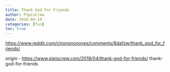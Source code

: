 ```yaml
---
title: Thank God For Friends
author: PipisCrew
date: 2018-04-19
categories: [fun]
toc: true
---
```


https://www.reddit.com/r/nonononoyes/comments/8dafzw/thank_god_for_friends/

origin - https://www.pipiscrew.com/2018/04/thank-god-for-friends/ thank-god-for-friends